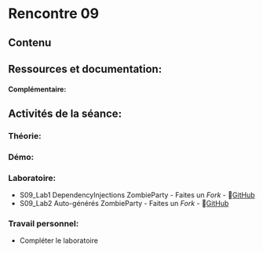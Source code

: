 # Rencontre 09

## Contenu




## Ressources et documentation: 

#### Complémentaire:


## Activités de la séance: 
### Théorie:  



### Démo:


### Laboratoire:
- S09_Lab1 DependencyInjections ZombieParty - Faites un *Fork* - 🔗[GitHub](BRISE)
- S09_Lab2 Auto-générés ZombieParty - Faites un *Fork* - 🔗[GitHub](BRISE)

### Travail personnel:
- Compléter le laboratoire 